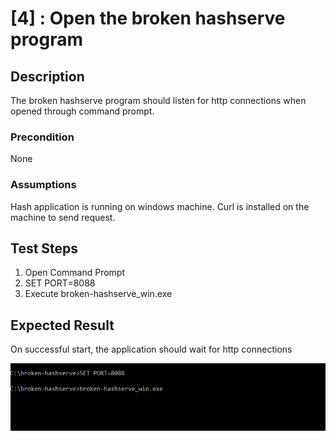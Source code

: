 # [4] : Open the broken hashserve program

## Description

The broken hashserve program should listen for http connections when opened through command prompt. 

### Precondition

None

### Assumptions

Hash application is running on windows machine.
Curl is installed on the machine to send request.

## Test Steps

1. Open Command Prompt
2. SET PORT=8088
3. Execute broken-hashserve_win.exe
 
## Expected Result

On successful start, the application should wait for http connections 

![Post Hash](application-start.PNG)  

